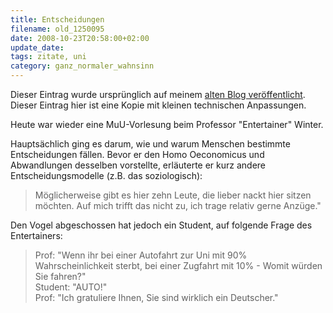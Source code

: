 ```yaml
---
title: Entscheidungen
filename: old_1250095
date: 2008-10-23T20:58:00+02:00
update_date:
tags: zitate, uni
category: ganz_normaler_wahnsinn
---
```

Dieser Eintrag wurde ursprünglich auf meinem [alten Blog veröffentlicht](https://stu.blogger.de/stories/1250095/). Dieser Eintrag hier ist eine Kopie mit kleinen technischen Anpassungen.

Heute war wieder eine MuU-Vorlesung beim Professor "Entertainer" Winter.

Hauptsächlich ging es darum, wie und warum Menschen bestimmte Entscheidungen fällen. Bevor er den Homo Oeconomicus und Abwandlungen desselben vorstellte, erläuterte er kurz andere Entscheidungsmodelle (z.B. das soziologisch):
> Möglicherweise gibt es hier zehn Leute, die lieber nackt hier sitzen möchten. Auf mich trifft das nicht zu, ich trage relativ gerne Anzüge."

Den Vogel abgeschossen hat jedoch ein Student, auf folgende Frage des Entertainers:
> Prof: "Wenn ihr bei einer Autofahrt zur Uni mit 90% Wahrscheinlichkeit sterbt, bei einer Zugfahrt mit 10% - Womit würden Sie fahren?"\
> Student: "AUTO!"\
> Prof: "Ich gratuliere Ihnen, Sie sind wirklich ein Deutscher."
